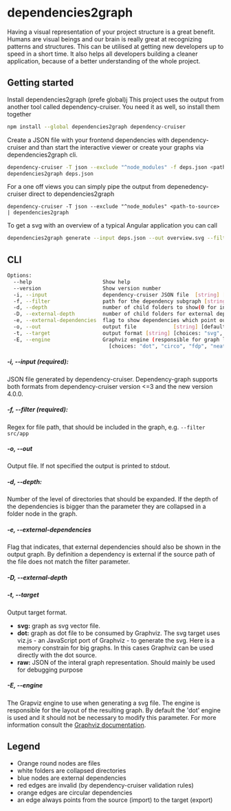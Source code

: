 # dependencies2graph

Having a visual representation of your project structure is a great benefit.
Humans are visual beings and our brain is really great at recognizing patterns and structures.
This can be utilised at getting new developers up to speed in a short time. It also helps
all developers building a cleaner application, because of a better understanding of the whole project.

## Getting started

Install dependencies2graph (prefe global)j This project uses the output from another tool called dependency-cruiser. You need it as well, so install them together
```sh
npm install --global dependencies2graph dependency-cruiser
```

Create a JSON file with your frontend dependencies with dependency-cruiser and than start the interactive viewer or create your graphs via dependencies2graph cli.


```sh
dependency-cruiser -T json --exclude "^node_modules" -f deps.json <path-to-source>
dependencies2graph deps.json
```
For a one off views you can simply pipe the output from depenedency-cruiser direct to dependencies2graph
```
dependency-cruiser -T json --exclude "^node_modules" <path-to-source> | dependencies2graph
```

To get a svg with an overview of a typical Angular application you can call

```sh
dependencies2graph generate --input deps.json --out overview.svg --filter src/app
```

## CLI

```sh
Options:
  --help                       Show help                               [boolean]
  --version                    Show version number                     [boolean]
  -i, --input                  dependency-cruiser JSON file  [string] [required]
  -f, --filter                 path for the dependency subgraph [string] [default: ""]
  -d, --depth                  number of child folders to show(0 for infinite) [number] [default: 1]
  -D, --external-depth         number of child folders for external dependencies [number] [default: 1]
  -e, --external-dependencies  flag to show dependencies which point outside of <filter> [default: false]
  -o, --out                    output file            [string] [default: stdout]
  -t, --target                 output format [string] [choices: "svg", "dot", "raw"] [default: "svg"]
  -E, --engine                 Graphviz engine (responsible for graph layout) [string]
                                 [choices: "dot", "circo", "fdp", "neato", "osage", "twopi"] [default: "dot"]
```

##### -i, --input (required):

JSON file generated by dependency-cruiser. Dependency-graph supports both formats from dependency-cruiser version <=3 and the new version 4.0.0.

##### -f, --filter (required):

Regex for file path, that should be included in the graph, e.g. `--filter src/app`

##### -o, --out

Output file. If not specified the output is printed to stdout.

##### -d, --depth:

Number of the level of directories that should be expanded. If the depth of the dependencies is bigger than the parameter they are collapsed in a folder node in the graph.

##### -e, --external-dependencies

Flag that indicates, that external dependencies should also be shown in the output graph. By definition a dependency is external if the source path of the file does not match the filter parameter.

##### -D, --external-depth

##### -t, --target

Output target format.

- __svg:__ graph as svg vector file.
- __dot:__ graph as dot file to be consumed by Graphviz. The svg target uses viz.js - an JavaScript port of Graphviz - to generate the svg. Here is a memory constrain for big graphs. In this cases Graphviz can be used directly with the dot source.
- __raw:__ JSON of the interal graph representation. Should mainly be used for debugging purpose

##### -E, --engine

The Grapviz engine to use when generating a svg file. The engine is responsible for the layout of the resulting graph.
By default the 'dot' engine is used and it should not be necessary to modify this parameter. For more information consult the [Graphviz documentation](http://www.graphviz.org/documentation/).

## Legend

- Orange round nodes are files
- white folders are collapsed directories
- blue nodes are external dependencies
- red edges are invalid (by dependency-cruiser validation rules)
- orange edges are circular dependencies
- an edge always points from the source (import) to the target (export)
